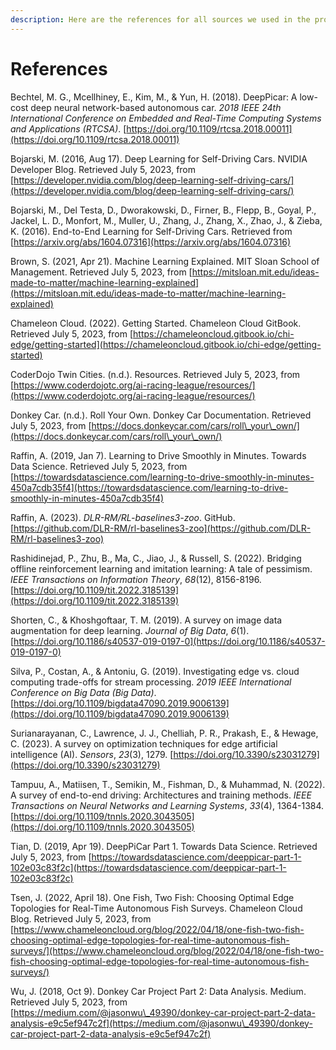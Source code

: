 ```yaml
---
description: Here are the references for all sources we used in the project (APA Format)
---
```


# References

Bechtel, M. G., Mcellhiney, E., Kim, M., & Yun, H. (2018). DeepPicar: A low-cost deep neural network-based autonomous car. _2018 IEEE 24th International Conference on Embedded and Real-Time Computing Systems and Applications (RTCSA)_. [https://doi.org/10.1109/rtcsa.2018.00011](https://doi.org/10.1109/rtcsa.2018.00011)

Bojarski, M. (2016, Aug 17). Deep Learning for Self-Driving Cars. NVIDIA Developer Blog. Retrieved July 5, 2023, from [https://developer.nvidia.com/blog/deep-learning-self-driving-cars/](https://developer.nvidia.com/blog/deep-learning-self-driving-cars/)

Bojarski, M., Del Testa, D., Dworakowski, D., Firner, B., Flepp, B., Goyal, P., Jackel, L. D., Monfort, M.,        Muller, U., Zhang, J., Zhang, X., Zhao, J., & Zieba, K. (2016). End-to-End Learning for Self-Driving Cars. Retrieved from [https://arxiv.org/abs/1604.07316](https://arxiv.org/abs/1604.07316)

Brown, S. (2021, Apr 21). Machine Learning Explained. MIT Sloan School of Management. Retrieved July 5, 2023, from [https://mitsloan.mit.edu/ideas-made-to-matter/machine-learning-explained](https://mitsloan.mit.edu/ideas-made-to-matter/machine-learning-explained)

Chameleon Cloud. (2022). Getting Started. Chameleon Cloud GitBook. Retrieved July 5, 2023, from [https://chameleoncloud.gitbook.io/chi-edge/getting-started](https://chameleoncloud.gitbook.io/chi-edge/getting-started)

CoderDojo Twin Cities. (n.d.). Resources. Retrieved July 5, 2023, from [https://www.coderdojotc.org/ai-racing-league/resources/](https://www.coderdojotc.org/ai-racing-league/resources/)

Donkey Car. (n.d.). Roll Your Own. Donkey Car Documentation. Retrieved July 5, 2023, from [https://docs.donkeycar.com/cars/roll\_your\_own/](https://docs.donkeycar.com/cars/roll\_your\_own/)

Raffin, A. (2019, Jan 7). Learning to Drive Smoothly in Minutes. Towards Data Science. Retrieved July 5, 2023, from [https://towardsdatascience.com/learning-to-drive-smoothly-in-minutes-450a7cdb35f4](https://towardsdatascience.com/learning-to-drive-smoothly-in-minutes-450a7cdb35f4)

Raffin, A. (2023). _DLR-RM/RL-baselines3-zoo_. GitHub. [https://github.com/DLR-RM/rl-baselines3-zoo](https://github.com/DLR-RM/rl-baselines3-zoo)

Rashidinejad, P., Zhu, B., Ma, C., Jiao, J., & Russell, S. (2022). Bridging offline reinforcement learning and imitation learning: A tale of pessimism. _IEEE Transactions on Information Theory_, _68_(12), 8156-8196. [https://doi.org/10.1109/tit.2022.3185139](https://doi.org/10.1109/tit.2022.3185139)

Shorten, C., & Khoshgoftaar, T. M. (2019). A survey on image data augmentation for deep learning. _Journal of Big Data_, _6_(1). [https://doi.org/10.1186/s40537-019-0197-0](https://doi.org/10.1186/s40537-019-0197-0)

Silva, P., Costan, A., & Antoniu, G. (2019). Investigating edge vs. cloud computing trade-offs for stream processing. _2019 IEEE International Conference on Big Data (Big Data)_. [https://doi.org/10.1109/bigdata47090.2019.9006139](https://doi.org/10.1109/bigdata47090.2019.9006139)

Surianarayanan, C., Lawrence, J. J., Chelliah, P. R., Prakash, E., & Hewage, C. (2023). A survey on optimization techniques for edge artificial intelligence (AI). _Sensors_, _23_(3), 1279. [https://doi.org/10.3390/s23031279](https://doi.org/10.3390/s23031279)

Tampuu, A., Matiisen, T., Semikin, M., Fishman, D., & Muhammad, N. (2022). A survey of end-to-end driving: Architectures and training methods. _IEEE Transactions on Neural Networks and Learning Systems_, _33_(4), 1364-1384. [https://doi.org/10.1109/tnnls.2020.3043505](https://doi.org/10.1109/tnnls.2020.3043505)

Tian, D. (2019, Apr 19). DeepPiCar Part 1. Towards Data Science. Retrieved July 5, 2023, from [https://towardsdatascience.com/deeppicar-part-1-102e03c83f2c](https://towardsdatascience.com/deeppicar-part-1-102e03c83f2c)

Tsen, J. (2022, April 18). One Fish, Two Fish: Choosing Optimal Edge Topologies for Real-Time Autonomous Fish Surveys. Chameleon Cloud Blog. Retrieved July 5, 2023, from [https://www.chameleoncloud.org/blog/2022/04/18/one-fish-two-fish-choosing-optimal-edge-topologies-for-real-time-autonomous-fish-surveys/](https://www.chameleoncloud.org/blog/2022/04/18/one-fish-two-fish-choosing-optimal-edge-topologies-for-real-time-autonomous-fish-surveys/)

Wu, J. (2018, Oct 9). Donkey Car Project Part 2: Data Analysis. Medium. Retrieved July 5, 2023, from [https://medium.com/@jasonwu\_49390/donkey-car-project-part-2-data-analysis-e9c5ef947c2f](https://medium.com/@jasonwu\_49390/donkey-car-project-part-2-data-analysis-e9c5ef947c2f)
